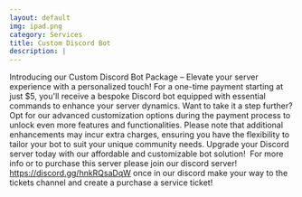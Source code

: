 ```yaml
---
layout: default
img: ipad.png
category: Services
title: Custom Discord Bot
description: |
---
```

  Introducing our Custom Discord Bot Package – Elevate your server experience with a personalized touch! For a one-time payment starting at just $5, you'll receive a bespoke Discord bot equipped with essential commands to enhance your server dynamics. Want to take it a step further? Opt for our advanced customization options during the payment process to unlock even more features and functionalities. Please note that additional enhancements may incur extra charges, ensuring you have the flexibility to tailor your bot to suit your unique community needs. Upgrade your Discord server today with our affordable and customizable bot solution!
​
For more info or to purchase this server please join our discord server! https://discord.gg/hnkRQsaDqW once in our discord make your way to the tickets channel and create a purchase a service ticket!
